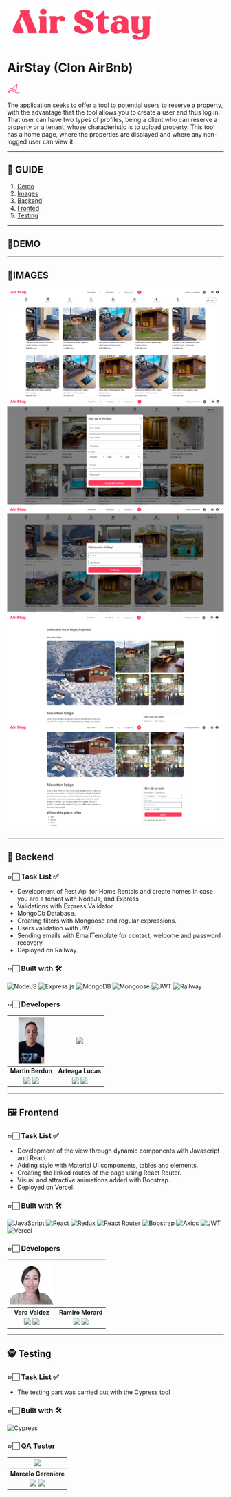 <img aling="center" src="./frontend/public/Imagen de WhatsApp 2023-10-31 a las 19.57.48_61d6bbcc.jpg" width = "350"></img>

# AirStay (Clon AirBnb)

<img src="./frontend/public/Imagen de WhatsApp 2023-10-31 a las 19.57.48_3cfb8188.jpg" width="30"></img>

The application seeks to offer a tool to potential users to reserve a property, with the advantage that the tool allows you to create a user and thus log in. That user can have two types of profiles, being a client who can reserve a property or a tenant, whose characteristic is to upload property. This tool has a home page, where the properties are displayed and where any non-logged user can view it.

<hr/>

## **📑 GUIDE**

<ol>
     <li><a href="#demo">Demo</a></li>
     <li><a href="#images">Images</a></li>
     <li><a href="#backend">Backend</a></li>
     <li><a href="#fronted">Fronted</a></li>
     <li><a href="#testing">Testing</a></li>
</ol>

<hr/>

<div id="demo"> <h2><strong>🚀DEMO </strong></h2></div>

<hr/>

<div id="images"> <h2> <strong>📸IMAGES</strong></h2></div>

![](./frontend/public/Captura%20de%20pantalla%202023-11-01%20114137.png)
![](./frontend/public/Captura%20de%20pantalla%202023-11-01%20114211.png)
![](./frontend/public/Captura%20de%20pantalla%202023-11-01%20114229.png)
![](./frontend/public/Captura%20de%20pantalla%202023-11-01%20114246.png)
![](./frontend/public/Captura%20de%20pantalla%202023-11-01%20114258.png)

<hr/>


<div id="backend"> <h2> <strong> 💽 Backend</strong></h2></div>

### 👉🏻 Task List ✅

- Development of Rest Api for Home Rentals and create homes in case you are a tenant with NodeJs, and Express
- Validations with Express Validator
- MongoDb Database.
- Creating filters with Mongoose and regular expressions.
- Users validation wiith JWT
- Sending emails with EmailTemplate for contact, welcome and password recovery
- Deployed on Railway


### 👉🏻 Built with 🛠️

![NodeJS](https://img.shields.io/badge/Node.js-6DA55F?style=for-the-badge&logo=Node.js&logoColor=white) 
![Express.js](https://img.shields.io/badge/Express.js-%23404d59.svg?style=for-the-badge&logo=Express&logoColor=%2361DAFB) ![MongoDB](https://img.shields.io/badge/MongoDB-%234ea94b.svg?style=for-the-badge&logo=MongoDB&logoColor=white) 
![Mongoose](https://img.shields.io/badge/Mongoose-%2320232a.svg?style=for-the-badge&logo=Mongoose&logoColor=%%2361DAFB) ![JWT](https://img.shields.io/badge/JWT-blue.svg?style=for-the-badge&logo=JWT&logoColor=%blue) ![Railway](https://img.shields.io/badge/Railway-131415?style=for-the-badge&logo=railway&logoColor=white)


### 👉🏻 Developers

| <img src="./frontend/public/Imagen de WhatsApp 2023-10-31 a las 14.03.37_ee63cfb5.jpg" width=60>| <img src="./frontend/public/mi_foto.png" width=70>|
|:-:|:-:|
| **Martin Berdun**| **Arteaga Lucas**|
| <a href="https://github.com/MartinBerdun " target="_blank"><img src="https://img.shields.io/badge/github-%23121011.svg?&style=for-the-badge&logo=github&logoColor=white"/></a> <a href="https://www.linkedin.com/in/martinberdun/" target="_blank"><img src="https://img.shields.io/badge/linkedin%20-%230077B5.svg?&style=for-the-badge&logo=linkedin&logoColor=white"/></a> | <a href="https://github.com/Lucas94-17" target="_blank"><img src="https://img.shields.io/badge/github-%23121011.svg?&style=for-the-badge&logo=github&logoColor=white"/></a> <a href="https://www.linkedin.com/in/lucas-fernando-arteaga-ponssa-bb35b9238/" target="_blank"><img src="https://img.shields.io/badge/linkedin%20-%230077B5.svg?&style=for-the-badge&logo=linkedin&logoColor=white"/></a> |


<hr/>

<div id="fronted"> <h2> <strong> 🖼️ Frontend</strong></h2></div>

### 👉🏻 Task List ✅

- Development of the view through dynamic components with Javascript and React.
- Adding style with Material UI components, tables and elements.
- Creating the linked routes of the page using React Router.
- Visual and attractive animations added with Boostrap.
- Deployed on Vercel.

### 👉🏻 Built with 🛠️

![JavaScript](https://img.shields.io/badge/JavaScript-%23323330.svg?style=for-the-badge&logo=Javascript&logoColor=%23F7DF1E) ![React](https://img.shields.io/badge/React-149eca?style=for-the-badge&logo=react&logoColor=fff) ![Redux](https://img.shields.io/badge/Redux-593D88?style=for-the-badge&logo=redux&logoColor=white) ![React Router](https://img.shields.io/badge/React_Router-000?style=for-the-badge&logo=reactrouter&logoColor=fff) ![Boostrap](https://img.shields.io/badge/Bootstrap-563D7C?style=for-the-badge&logo=bootstrap&logoColor=white) ![Axios](https://img.shields.io/badge/axios-671ddf?&style=for-the-badge&logo=axios&logoColor=white) ![JWT](https://img.shields.io/badge/JWT-000000?style=for-the-badge&logo=JSON%20web%20tokens&logoColor=white) ![Vercel](https://img.shields.io/badge/vercel%20-%23000000.svg?&style=for-the-badge&logo=vercel&logoColor=white) 

### 👉🏻 Developers

| <img src="./frontend/public/Imagen de WhatsApp 2023-10-31 a las 14.08.09_854c8a55.jpg" width=100>| <img src="" width=70>|
|:-:|:-:|
| **Vero Valdez**| **Ramiro Morard**|
| <a href="https://github.com/veronicajujuy" target="_blank"><img src="https://img.shields.io/badge/github-%23121011.svg?&style=for-the-badge&logo=github&logoColor=white"/></a> <a href="https://www.linkedin.com/in/vmvaldez/ " target="_blank"><img src="https://img.shields.io/badge/linkedin%20-%230077B5.svg?&style=for-the-badge&logo=linkedin&logoColor=white"/></a> | <a href="github.com/MorardRamiro" target="_blak"><img src="https://img.shields.io/badge/github-%23121011.svg?&style=for-the-badge&logo=github&logoColor=white"/></a> <a href="linkedin.com/in/morardramiro" target="_blank"><img src="https://img.shields.io/badge/linkedin%20-%230077B5.svg?&style=for-the-badge&logo=linkedin&logoColor=white"/></a> |

<hr/>

<div id="testing"> <h2> <strong>🕵️ Testing</strong></h2></div>

### 👉🏻 Task List ✅
- The testing part was carried out with the Cypress tool

### 👉🏻 Built with 🛠️

![Cypress](https://img.shields.io/badge/Cypress-17202C?style=for-the-badge&logo=cypress&logoColor=white)

### 👉🏻 QA Tester

| <img src="./frontend/public/Sin título.png" width=120>|
|:-:|
| **Marcelo Gereniere**|
| <a href="https://github.com/marcelogere" target="_blank"><img src="https://img.shields.io/badge/github-%23121011.svg?&style=for-the-badge&logo=github&logoColor=white"/></a> <a href="" target="_blank"><img src="https://img.shields.io/badge/linkedin%20-%230077B5.svg?&style=for-the-badge&logo=linkedin&logoColor=white"/></a>|
